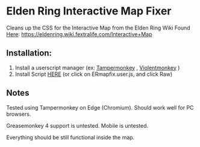 # Elden Ring Interactive Map Fixer

Cleans up the CSS for the Interactive Map from the Elden Ring Wiki
Found [Here](https://eldenring.wiki.fextralife.com/Interactive+Map): https://eldenring.wiki.fextralife.com/Interactive+Map

## Installation:

1) Install a userscript manager (ex: [Tampermonkey](https://www.tampermonkey.net/) , [Violentmonkey](https://violentmonkey.github.io/get-it/) )
2) Install Script [HERE](https://raw.githubusercontent.com/GCSkater/EldenRing-Userscript/master/ERmapfix.user.js) (or click on ERmapfix.user.js, and click Raw)
 
## Notes
Tested using Tampermonkey on Edge (Chromium). Should work well for PC browsers.

Greasemonkey 4 support is untested.
Mobile is untested.

Everything should be still functional inside the map. 
